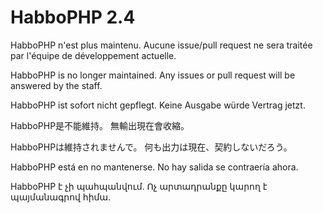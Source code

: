 HabboPHP 2.4
==============

HabboPHP n'est plus maintenu.
Aucune issue/pull request ne sera traitée par l'équipe de développement actuelle.

HabboPHP is no longer maintained.
Any issues or pull request will be answered by the staff.

HabboPHP ist sofort nicht gepflegt.
Keine Ausgabe würde Vertrag jetzt.

HabboPHP是不能維持。 
無輸出現在會收縮。

HabboPHPは維持されませんで。 
何も出力は現在、契約しないだろう。

HabboPHP está en no mantenerse. 
No hay salida se contraería ahora.

HabboPHP է չի պահպանվում. 
Ոչ արտադրանքը կարող է պայմանագրով հիմա.
